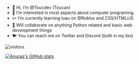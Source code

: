 - 👋 Hi, I’m @Toucdev (Toucan)
- 👀 I’m interested in most aspects about computer programing.
- ✏️ I’m currently learning luau on @Roblox and CSS/HTML/JS
- 💞️ Will collaborate on anything Python related and basic web development things
- 🐦 You can reach me on Twitter and Discord (both in my bio)

 ![visitors](https://visitor-badge.glitch.me/badge?page_id=toucdev.id&left_color=green&right_color=red)
 
 [![Anurag's GitHub stats](https://github-readme-stats.vercel.app/api?toucdev=anuraghazra)](https://github.com/anuraghazra/github-readme-stats)


<!---
Toucdev/Toucdev is a ✨ special ✨ repository because its `README.md` (this file) appears on your GitHub profile.
You can click the Preview link to take a look at your changes.
--->
